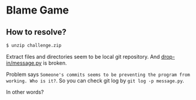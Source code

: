 # Blame Game

## How to resolve?

````bash
$ unzip challenge.zip
````

Extract files and directories seem to be local git repository.
And [drop-in/message.py](./drop-in/message.py) is broken.

Problem says `Someone's commits seems to be preventing the program from working. Who is it?`.
So you can check git log by `git log -p message.py`.

In other words?